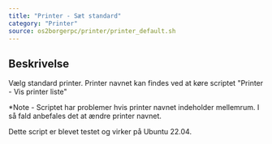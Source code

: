 ```yaml
---
title: "Printer - Sæt standard"
category: "Printer"
source: os2borgerpc/printer/printer_default.sh
---
```


## Beskrivelse
Vælg standard printer. Printer navnet kan findes ved at køre scriptet "Printer - Vis printer liste"

*Note - Scriptet har problemer hvis printer navnet indeholder mellemrum. I så fald anbefales det at ændre printer navnet.

Dette script er blevet testet og virker på Ubuntu 22.04.